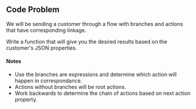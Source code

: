 ## Code Problem

We will be sending a customer through a flow with branches and actions that have corresponding linkage.

Write a function that will give you the desired results based on the customer's JSON properties.

#### Notes

-   Use the branches are expressions and determine which action will happen in correspondance.
-   Actions without branches will be root actions.
-   Work backwards to determine the chain of actions based on next action property.
